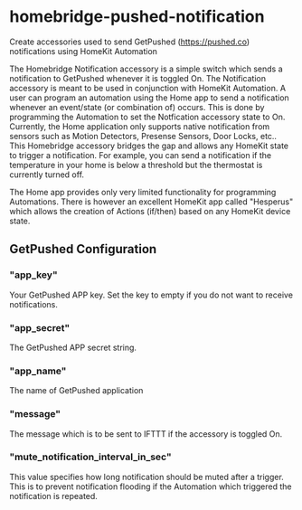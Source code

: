 # homebridge-pushed-notification
Create accessories used to send GetPushed (https://pushed.co) notifications using HomeKit Automation

The Homebridge Notification accessory is a simple switch which sends a notification to GetPushed whenever it is toggled On. The Notification accessory is meant to be used in conjunction with HomeKit Automation. A user can program an automation using the Home app to send a notification whenever an event/state (or combination of) occurs. This is done by programming the Automation to set the Notfication accessory state to On. Currently, the Home application only supports native notification from sensors such as Motion Detectors, Presense Sensors, Door Locks, etc.. This Homebridge accessory bridges the gap and allows any HomeKit state to trigger a notification. For example, you can send a notification if the temperature in your home is below a threshold but the thermostat is currently turned off. 

The Home app provides only very limited functionality for programming Automations. There is however an excellent HomeKit app called "Hesperus" which allows the creation of Actions (if/then) based on any HomeKit device state.

## GetPushed Configuration

### "app_key"
Your GetPushed APP key. Set the key to empty if you do not want to receive notifications.

### "app_secret"
The GetPushed APP secret string.

### "app_name"
The name of GetPushed application

### "message"
The message which is to be sent to IFTTT if the accessory is toggled On. 

### "mute_notification_interval_in_sec"
This value specifies how long notification should be muted after a trigger. This is to prevent notification flooding if the Automation which triggered the notification is repeated.

